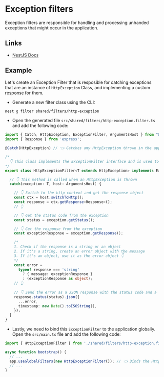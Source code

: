# Exception filters

Exception filters are responsible for handling and processing unhanded exceptions that might occur in the application.

## Links

* [NestJS Docs](https://docs.nestjs.com/exception-filters#exception-filters)

## Example

Let's create an Exception Filter that is resposible for catching exceptions that are an instance of `HttpException` Class, and implementing a custom response for them.

* Generate a new filter class using the CLI:

```bash
nest g filter shared/filters/http-exception
```

* Open the generated file `src/shared/filters/http-exception.filter.ts` and add the following code:

```typescript
import { Catch, HttpException, ExceptionFilter, ArgumentsHost } from "@nestjs/common";
import { Response } from 'express';

@Catch(HttpException) // 👈 Catches any HttpException thrown in the application

/* 
  👇 This class implements the ExceptionFilter interface and is used to handle HttpExceptions thrown in the application.
*/
export class HttpExceptionFilter<T extends HttpException> implements ExceptionFilter {

  // 👇 This method is called when an HttpException is thrown
  catch(exception: T, host: ArgumentsHost) {

    // 👇 Switch to the http context and get the response object
    const ctx = host.switchToHttp();
    const response = ctx.getResponse<Response>();
    // 👆

    // 👇 Get the status code from the exception
    const status = exception.getStatus();

    // 👇 Get the response from the exception
    const exceptionResponse = exception.getResponse();

    /* 
    1. Check if the response is a string or an object
    2. If it's a string, create an error object with the message
    3. If it's an object, use it as the error object 👇 
    */
    const error =
      typeof response === 'string'
        ? { message: exceptionResponse }
        : (exceptionResponse as object);
    // 👆
    
    // 👇 Send the error as a JSON response with the status code and a timestamp
    response.status(status).json({
      ...error,
      timestamp: new Date().toISOString(),
    });
  }
}
```

* Lastly, we need to bind this `ExceptionFilter` to the application globally. Open the `src/main.ts` file and add the following code:

```typescript
import { HttpExceptionFilter } from './shared/filters/http-exception.filter';

async function bootstrap() {
  // ...
  app.useGlobalFilters(new HttpExceptionFilter()); // 👈 Binds the HttpExceptionFilter to the application
  // ...
}

